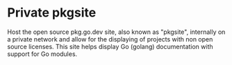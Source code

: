# Private pkgsite

Host the open source pkg.go.dev site, also known as "pkgsite", internally on a private network and allow for the displaying of projects with non open source licenses. This site helps display Go (golang) documentation with support for Go modules.